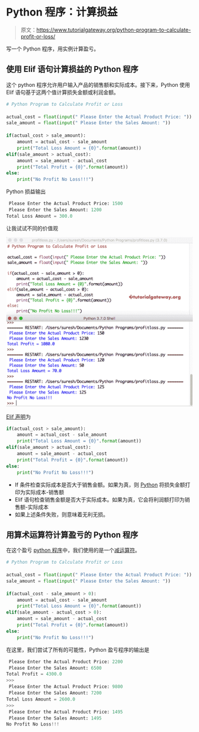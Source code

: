 # Python 程序：计算损益

> 原文：<https://www.tutorialgateway.org/python-program-to-calculate-profit-or-loss/>

写一个 Python 程序，用实例计算盈亏。

## 使用 Elif 语句计算损益的 Python 程序

这个 python 程序允许用户输入产品的销售额和实际成本。接下来，Python 使用 Elif 语句基于这两个值计算损失金额或利润金额。

```py
# Python Program to Calculate Profit or Loss

actual_cost = float(input(" Please Enter the Actual Product Price: "))
sale_amount = float(input(" Please Enter the Sales Amount: "))

if(actual_cost > sale_amount):
    amount = actual_cost - sale_amount
    print("Total Loss Amount = {0}".format(amount))
elif(sale_amount > actual_cost):
    amount = sale_amount - actual_cost
    print("Total Profit = {0}".format(amount))
else:
    print("No Profit No Loss!!!")
```

Python 损益输出

```py
 Please Enter the Actual Product Price: 1500
 Please Enter the Sales Amount: 1200
Total Loss Amount = 300.0
```

让我试试不同的价值观

![Python Program to Calculate Profit or Loss 2](img/842d4128021c567cd04c31bca132e229.png)

[Elif 声明](https://www.tutorialgateway.org/python-elif-statement/)为

```py
if(actual_cost > sale_amount):
    amount = actual_cost - sale_amount
    print("Total Loss Amount = {0}".format(amount))
elif(sale_amount > actual_cost):
    amount = sale_amount - actual_cost
    print("Total Profit = {0}".format(amount))
else:
    print("No Profit No Loss!!!")
```

*   If 条件检查实际成本是否大于销售金额。如果为真，则 [Python](https://www.tutorialgateway.org/python-tutorial/) 将损失金额打印为实际成本-销售额
*   Elif 语句检查销售金额是否大于实际成本。如果为真，它会将利润额打印为销售额-实际成本
*   如果上述条件失败，则意味着无利无损。

## 用算术运算符计算盈亏的 Python 程序

在这个盈亏 [python 程序](https://www.tutorialgateway.org/python-programming-examples/)中，我们使用的是一个[减运算符](https://www.tutorialgateway.org/python-arithmetic-operators/)。

```py
# Python Program to Calculate Profit or Loss

actual_cost = float(input(" Please Enter the Actual Product Price: "))
sale_amount = float(input(" Please Enter the Sales Amount: "))

if(actual_cost - sale_amount > 0):
    amount = actual_cost - sale_amount
    print("Total Loss Amount = {0}".format(amount))
elif(sale_amount - actual_cost > 0):
    amount = sale_amount - actual_cost
    print("Total Profit = {0}".format(amount))
else:
    print("No Profit No Loss!!!")
```

在这里，我们尝试了所有的可能性，Python 盈亏程序的输出是

```py
 Please Enter the Actual Product Price: 2200
 Please Enter the Sales Amount: 6500
Total Profit = 4300.0
>>> 
 Please Enter the Actual Product Price: 9800
 Please Enter the Sales Amount: 7200
Total Loss Amount = 2600.0
>>> 
 Please Enter the Actual Product Price: 1495
 Please Enter the Sales Amount: 1495
No Profit No Loss!!!
```